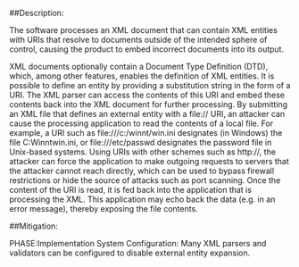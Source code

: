 ##Description:

The software processes an XML document that can contain XML entities with URIs that resolve to documents outside of the intended sphere of control, causing the product to embed incorrect documents into its output.

XML documents optionally contain a Document Type Definition (DTD), which, among other features, enables the definition of XML entities. It is possible to define an entity by providing a substitution string in the form of a URI. The XML parser can access the contents of this URI and embed these contents back into the XML document for further processing. By submitting an XML file that defines an external entity with a file:// URI, an attacker can cause the processing application to read the contents of a local file. For example, a URI such as file:///c:/winnt/win.ini designates (in Windows) the file C:Winntwin.ini, or file:///etc/passwd designates the password file in Unix-based systems. Using URIs with other schemes such as http://, the attacker can force the application to make outgoing requests to servers that the attacker cannot reach directly, which can be used to bypass firewall restrictions or hide the source of attacks such as port scanning. Once the content of the URI is read, it is fed back into the application that is processing the XML. This application may echo back the data (e.g. in an error message), thereby exposing the file contents.

##Mitigation:


PHASE:Implementation System Configuration:
Many XML parsers and validators can be configured to disable external entity expansion.

